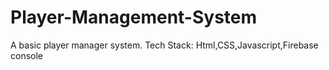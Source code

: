 # Player-Management-System
A basic player manager system.
Tech Stack: Html,CSS,Javascript,Firebase console
